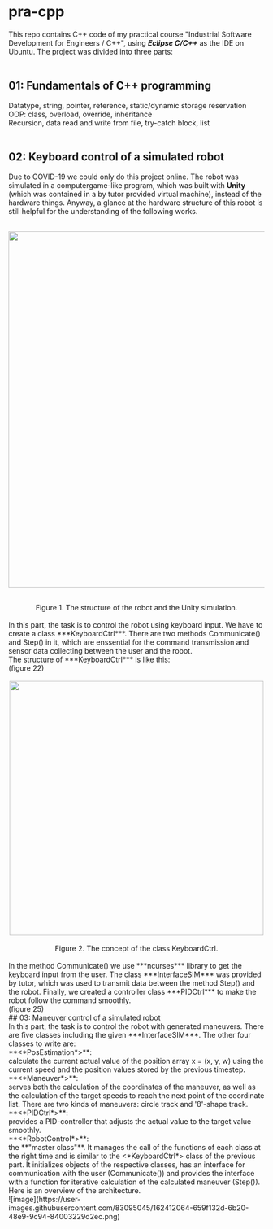 # pra-cpp
This repo contains C++ code of my practical course "Industrial Software Development for Engineers / C++", using ***Eclipse C/C++*** as the IDE on Ubuntu. The project was divided into three parts:<br>
<br>
## 01: Fundamentals of C++ programming<br>
  Datatype, string, pointer, reference, static/dynamic storage reservation <br>
  OOP: class, overload, override, inheritance<br>
  Recursion, data read and write from file, try-catch block, list<br>
  <br>
## 02: Keyboard control of a simulated robot<br>
  Due to COVID-19 we could only do this project online. The robot was simulated in a computergame-like program, which was built with **Unity** (which was contained in a by tutor provided virtual machine), instead of the hardware things. Anyway, a glance at the hardware structure of this robot is still helpful for the understanding of the following works.<br>
  <br>
  <p align=center><img src="https://user-images.githubusercontent.com/83095045/162423509-9c13745a-bca6-4db5-890c-b6a433054c50.png" width="700"></p>
  <br>
  <div align=center>Figure 1. The structure of the robot and the Unity simulation.</div>
  <br>
  In this part, the task is to control the robot using keyboard input. We have to create a class ***KeyboardCtrl***. There are two methods Communicate() and Step() in it, which are enssential for the command transmission and sensor data collecting between the user and the robot.<br>
  The structure of ***KeyboardCtrl*** is like this:<br>
  (figure 22)<br>
  <br>
  <div align=center><img src="https://user-images.githubusercontent.com/83095045/162426568-9dcc4abf-be59-4f34-9762-12075ecc8c4a.png" width="500"></div>
  <br>
  <div align=center>Figure 2. The concept of the class KeyboardCtrl.</div>
  <br>
In the method Communicate() we use ***ncurses*** library to get the keyboard input from the user. The class ***InterfaceSIM*** was provided by tutor, which was used to transmit data between the method Step() and the robot. Finally, we created a controller class ***PIDCtrl*** to make the robot follow the command smoothly.<br>
  (figure 25)
<br>
## 03: Maneuver control of a simulated robot<br>
  In this part, the task is to control the robot with generated maneuvers. There are five classes including the given ***InterfaceSIM***. The other four classes to write are:
  <br>**<*PosEstimation*>**:<br>
  calculate the current actual value of the position array x = (x, y, w) using the current speed and the position values stored by the previous timestep.
  <br>**<*Maneuver*>**:<br>
  serves both the calculation of the coordinates of the maneuver, as well as the calculation of the target speeds to reach the next point of the coordinate list. There are two kinds of maneuvers: circle track and '8'-shape track.
  <br>**<*PIDCtrl*>**:<br>
  provides a PID-controller that adjusts the actual value to the target value smoothly.
  <br>**<*RobotControl*>**:<br>
  the **"master class"**. It manages the call of the functions of each class at the right time and is similar to the <*KeyboardCtrl*> class of the previous part. It initializes objects of the respective classes, has an interface for communication with the user (Communicate()) and provides the interface with a function for iterative calculation of the calculated maneuver (Step()).
  <br>Here is an overview of the architecture.<br>
  ![image](https://user-images.githubusercontent.com/83095045/162412064-659f132d-6b20-48e9-9c94-84003229d2ec.png)

  
  
